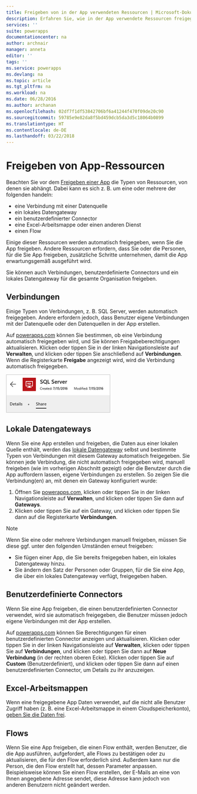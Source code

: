 ```yaml
---
title: Freigeben von in der App verwendeten Ressourcen | Microsoft-Dokumentation
description: Erfahren Sie, wie in der App verwendete Ressourcen freigegeben werden, wenn eine App freigegeben wird.
services: ''
suite: powerapps
documentationcenter: na
author: archnair
manager: anneta
editor: ''
tags: ''
ms.service: powerapps
ms.devlang: na
ms.topic: article
ms.tgt_pltfrm: na
ms.workload: na
ms.date: 06/28/2016
ms.author: archanan
ms.openlocfilehash: 02df7f1df53842706bf6a41244f470f09de20c90
ms.sourcegitcommit: 59785e9e82da8f5bd459dcb5da3d5c18064b0899
ms.translationtype: HT
ms.contentlocale: de-DE
ms.lasthandoff: 03/22/2018
---
```

# <a name="share-app-resources"></a>Freigeben von App-Ressourcen
Beachten Sie vor dem [Freigeben einer App](share-app.md) die Typen von Ressourcen, von denen sie abhängt. Dabei kann es sich z. B. um eine oder mehrere der folgenden handeln:

* eine Verbindung mit einer Datenquelle
* ein lokales Datengateway
* ein benutzerdefinierter Connector
* eine Excel-Arbeitsmappe oder einen anderen Dienst
* einen Flow

Einige dieser Ressourcen werden automatisch freigegeben, wenn Sie die App freigeben. Andere Ressourcen erfordern, dass Sie oder die Personen, für die Sie App freigeben, zusätzliche Schritte unternehmen, damit die App erwartungsgemäß ausgeführt wird.

Sie können auch Verbindungen, benutzerdefinierte Connectors und ein lokales Datengateway für die gesamte Organisation freigeben.

## <a name="connections"></a>Verbindungen
Einige Typen von Verbindungen, z. B. SQL Server, werden automatisch freigegeben. Andere erfordern jedoch, dass Benutzer eigene Verbindungen mit der Datenquelle oder den Datenquellen in der App erstellen.

Auf [powerapps.com](https://web.powerapps.com) können Sie bestimmen, ob eine Verbindung automatisch freigegeben wird, und Sie können Freigabeberechtigungen aktualisieren. Klicken oder tippen Sie in der linken Navigationsleiste auf **Verwalten**, und klicken oder tippen Sie anschließend auf **Verbindungen**. Wenn die Registerkarte **Freigabe** angezeigt wird, wird die Verbindung automatisch freigegeben.

  ![Registerkarte „Freigeben“ auf der Seite für Verbindungsdetails](./media/share-app-resources/shared-connections.png)

## <a name="on-premises-data-gateways"></a>Lokale Datengateways
Wenn Sie eine App erstellen und freigeben, die Daten aus einer lokalen Quelle enthält, werden das [lokale Datengateway](gateway-management.md) selbst und bestimmte Typen von Verbindungen mit diesem Gateway automatisch freigegeben. Sie können jede Verbindung, die nicht automatisch freigegeben wird, manuell freigeben (wie im vorherigen Abschnitt gezeigt) oder die Benutzer durch die App auffordern lassen, eigene Verbindungen zu erstellen. So zeigen Sie die Verbindung(en) an, mit denen ein Gateway konfiguriert wurde:

1. Öffnen Sie [powerapps.com](https://web.powerapps.com), klicken oder tippen Sie in der linken Navigationsleiste auf **Verwalten**, und klicken oder tippen Sie dann auf **Gateways**.
2. Klicken oder tippen Sie auf ein Gateway, und klicken oder tippen Sie dann auf die Registerkarte **Verbindungen**.

> [!NOTE]
> Wenn Sie eine oder mehrere Verbindungen manuell freigeben, müssen Sie diese ggf. unter den folgenden Umständen erneut freigeben:

* Sie fügen einer App, die Sie bereits freigegeben haben, ein lokales Datengateway hinzu.
* Sie ändern den Satz der Personen oder Gruppen, für die Sie eine App, die über ein lokales Datengateway verfügt, freigegeben haben.

## <a name="custom-connectors"></a>Benutzerdefinierte Connectors
Wenn Sie eine App freigeben, die einen benutzerdefinierten Connector verwendet, wird sie automatisch freigegeben, die Benutzer müssen jedoch eigene Verbindungen mit der App erstellen.

Auf [powerapps.com](https://web.powerapps.com) können Sie Berechtigungen für einen benutzerdefinierten Connector anzeigen und aktualisieren. Klicken oder tippen Sie in der linken Navigationsleiste auf **Verwalten**, klicken oder tippen Sie auf **Verbindungen**, und klicken oder tippen Sie dann auf **Neue Verbindung** (in der rechten oberen Ecke). Klicken oder tippen Sie auf **Custom** (Benutzerdefiniert), und klicken oder tippen Sie dann auf einen benutzerdefinierten Connector, um Details zu ihr anzuzeigen.

## <a name="excel-workbooks"></a>Excel-Arbeitsmappen
Wenn eine freigegebene App Daten verwendet, auf die nicht alle Benutzer Zugriff haben (z. B. eine Excel-Arbeitsmappe in einem Cloudspeicherkonto), [geben Sie die Daten frei](share-app-data.md).

## <a name="flows"></a>Flows
Wenn Sie eine App freigeben, die einen Flow enthält, werden Benutzer, die die App ausführen, aufgefordert, alle Flows zu bestätigen oder zu aktualisieren, die für den Flow erforderlich sind. Außerdem kann nur die Person, die den Flow erstellt hat, dessen Parameter anpassen. Beispielsweise können Sie einen Flow erstellen, der E-Mails an eine von Ihnen angegebene Adresse sendet, diese Adresse kann jedoch von anderen Benutzern nicht geändert werden.

